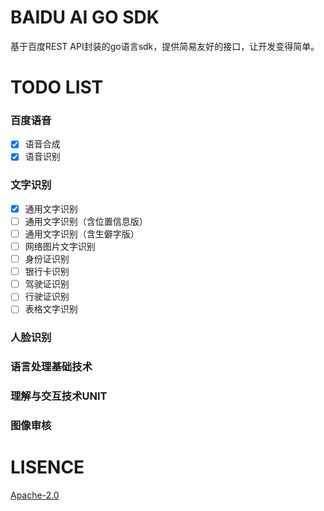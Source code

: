 # BAIDU AI GO SDK
基于百度REST API封装的go语言sdk，提供简易友好的接口，让开发变得简单。

# TODO LIST
### 百度语音
- [x] 语音合成
- [x] 语音识别

### 文字识别
- [x] 通用文字识别
- [ ] 通用文字识别（含位置信息版）
- [ ] 通用文字识别（含生僻字版）
- [ ] 网络图片文字识别
- [ ] 身份证识别
- [ ] 银行卡识别
- [ ] 驾驶证识别
- [ ] 行驶证识别
- [ ] 表格文字识别

### 人脸识别

### 语言处理基础技术

### 理解与交互技术UNIT

### 图像审核





# LISENCE
[Apache-2.0](https://github.com/chenqinghe/baidu-ai-go-sdk/blob/master/LICENSE) 
